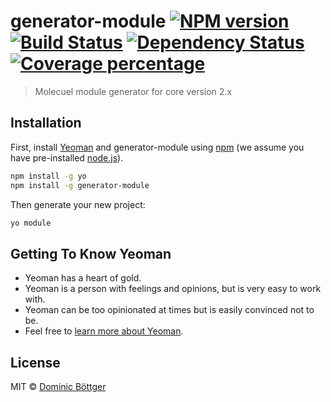 # generator-module [![NPM version][npm-image]][npm-url] [![Build Status][travis-image]][travis-url] [![Dependency Status][daviddm-image]][daviddm-url] [![Coverage percentage][coveralls-image]][coveralls-url]
> Molecuel module generator for core version 2.x

## Installation

First, install [Yeoman](http://yeoman.io) and generator-module using [npm](https://www.npmjs.com/) (we assume you have pre-installed [node.js](https://nodejs.org/)).

```bash
npm install -g yo
npm install -g generator-module
```

Then generate your new project:

```bash
yo module
```

## Getting To Know Yeoman

 * Yeoman has a heart of gold.
 * Yeoman is a person with feelings and opinions, but is very easy to work with.
 * Yeoman can be too opinionated at times but is easily convinced not to be.
 * Feel free to [learn more about Yeoman](http://yeoman.io/).

## License

MIT © [Dominic Böttger]()


[npm-image]: https://badge.fury.io/js/generator-module.svg
[npm-url]: https://npmjs.org/package/generator-module
[travis-image]: https://travis-ci.org/molecuel/generator-module.svg?branch=master
[travis-url]: https://travis-ci.org/molecuel/generator-module
[daviddm-image]: https://david-dm.org/molecuel/generator-module.svg?theme=shields.io
[daviddm-url]: https://david-dm.org/molecuel/generator-module
[coveralls-image]: https://coveralls.io/repos/molecuel/generator-module/badge.svg
[coveralls-url]: https://coveralls.io/r/molecuel/generator-module
